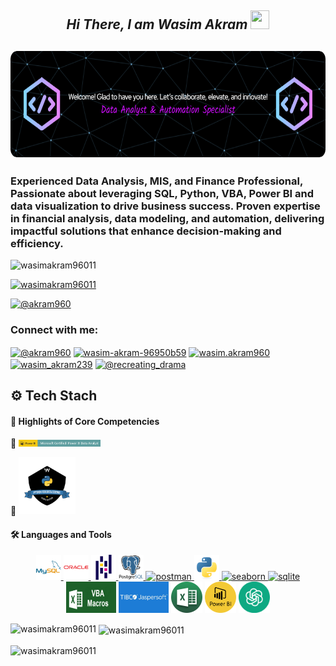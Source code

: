 <h2 align="center"><i>Hi There, I am Wasim Akram <img src="https://user-images.githubusercontent.com/39955420/147578264-bae0526c-028a-49d2-8af8-d08bb4edbd2a.gif" height="30" width="30"></i></h2>

<h2 align="center"><img src="https://github.com/wasimakram96011/Skill-Sets/blob/main/github-header-image.png" height="170" width="700"></h2>

<h3 align="left">Experienced Data Analysis, MIS, and Finance Professional, Passionate about leveraging SQL, Python, VBA, Power BI and data visualization to drive business success. Proven expertise in financial analysis, data modeling, and automation, delivering impactful solutions that enhance decision-making and efficiency.</h3>

<p align="left"> <img src="https://komarev.com/ghpvc/?username=wasimakram96011&label=Profile%20views&color=0e75b6&style=flat" alt="wasimakram96011" /> </p>

<p align="left"> <a href="https://github.com/ryo-ma/github-profile-trophy"><img src="https://github-profile-trophy.vercel.app/?username=wasimakram96011" alt="wasimakram96011" /></a> </p>

<p align="left"> <a href="https://twitter.com/@akram960" target="blank"><img src="https://img.shields.io/twitter/follow/@akram960?logo=twitter&style=for-the-badge" alt="@akram960" /></a> </p>

<h3 align="left">Connect with me:</h3>
<p align="left">
<a href="https://twitter.com/@akram960" target="blank"><img align="center" src="https://raw.githubusercontent.com/rahuldkjain/github-profile-readme-generator/master/src/images/icons/Social/twitter.svg" alt="@akram960" height="30" width="40" /></a>
<a href="https://linkedin.com/in/wasim-akram-96950b59" target="blank"><img align="center" src="https://raw.githubusercontent.com/rahuldkjain/github-profile-readme-generator/master/src/images/icons/Social/linked-in-alt.svg" alt="wasim-akram-96950b59" height="30" width="40" /></a>
<a href="https://fb.com/wasim.akram960" target="blank"><img align="center" src="https://raw.githubusercontent.com/rahuldkjain/github-profile-readme-generator/master/src/images/icons/Social/facebook.svg" alt="wasim.akram960" height="30" width="40" /></a>
<a href="https://instagram.com/wasim_akram239" target="blank"><img align="center" src="https://raw.githubusercontent.com/rahuldkjain/github-profile-readme-generator/master/src/images/icons/Social/instagram.svg" alt="wasim_akram239" height="30" width="40" /></a>
<a href="https://www.youtube.com/@recreating_drama" target="blank"><img align="center" src="https://raw.githubusercontent.com/rahuldkjain/github-profile-readme-generator/master/src/images/icons/Social/youtube.svg" alt="@recreating_drama" height="30" width="40" /></a>
</p>

<h2 align="left"> ⚙️ Tech Stach </h2>
<h4 align="left"> 🥇 Highlights of Core Competencies</h4>
<div align="left">
🔹 <a href="https://github.com/wasimakram96011/Certification/blob/main/Power%20BI%20Data%20Modeling%20Certification.png">
    <img src="https://github.com/wasimakram96011/Skill-Sets/blob/main/Power%20BI%20certificate%20logo.png" height="26%" width="26%" />
  </a>
  <br>
  
 🔹 <a href="https://github.com/wasimakram96011/Certification/blob/main/Python%20For%20DS%20and%20ML%20Certification.png">
    <img src="https://github.com/wasimakram96011/Certification/blob/main/Python%20Certification.png" height="18%" width="18%" />
  </a>
  <br>
</div> 

<h4 align="left"> 🛠️ Languages and Tools</h4>
<div align="center">
  <a href="https://www.mysql.com/" target="_blank" rel="noreferrer">
    <img src="https://raw.githubusercontent.com/devicons/devicon/master/icons/mysql/mysql-original-wordmark.svg" alt="mysql" width="40" height="40" />
  </a>
  <a href="https://www.oracle.com/" target="_blank" rel="noreferrer">
    <img src="https://raw.githubusercontent.com/devicons/devicon/master/icons/oracle/oracle-original.svg" alt="oracle" width="40" height="40" />
  </a>
  <a href="https://pandas.pydata.org/" target="_blank" rel="noreferrer">
    <img src="https://raw.githubusercontent.com/devicons/devicon/2ae2a900d2f041da66e950e4d48052658d850630/icons/pandas/pandas-original.svg" alt="pandas" width="40" height="40" />
  </a>
  <a href="https://www.postgresql.org" target="_blank" rel="noreferrer">
    <img src="https://raw.githubusercontent.com/devicons/devicon/master/icons/postgresql/postgresql-original-wordmark.svg" alt="postgresql" width="40" height="40" />
  </a>
  <a href="https://postman.com" target="_blank" rel="noreferrer">
    <img src="https://www.vectorlogo.zone/logos/getpostman/getpostman-icon.svg" alt="postman" width="40" height="40" />
  </a>
  <a href="https://www.python.org" target="_blank" rel="noreferrer">
    <img src="https://raw.githubusercontent.com/devicons/devicon/master/icons/python/python-original.svg" alt="python" width="40" height="40" />
  </a>
  <a href="https://seaborn.pydata.org/" target="_blank" rel="noreferrer">
    <img src="https://seaborn.pydata.org/_images/logo-mark-lightbg.svg" alt="seaborn" width="40" height="40" />
  </a>
  <a href="https://www.sqlite.org/" target="_blank" rel="noreferrer">
    <img src="https://www.vectorlogo.zone/logos/sqlite/sqlite-icon.svg" alt="sqlite" width="40" height="40" />
  </a>
  <img src="https://github.com/wasimakram96011/Skill-Sets/blob/main/VBA.png" height="50" width="80" alt="VBA" />
  <img src="https://github.com/wasimakram96011/Skill-Sets/blob/main/JasperSoft%20Report.jpg" height="50" width="80" alt="JasperSoft Report" />
  <img src="https://github.com/wasimakram96011/Skill-Sets/blob/main/Excel1-modified.png" height="50" width="50" alt="Excel" />
  <img src="https://github.com/wasimakram96011/Skill-Sets/blob/main/power_bi.png" height="50" width="50" alt="Power BI" />
  <img src="https://github.com/wasimakram96011/Skill-Sets/blob/main/ChatGpt.png" height="50" width="50" alt="ChatGPT" />
</div>

<p><img align="left" src="https://github-readme-stats.vercel.app/api/top-langs?username=wasimakram96011&show_icons=true&locale=en&layout=compact" alt="wasimakram96011" /></p>

<p>&nbsp;<img align="center" src="https://github-readme-stats.vercel.app/api?username=wasimakram96011&show_icons=true&locale=en" alt="wasimakram96011" /></p>

<p><img align="center" src="https://github-readme-streak-stats.herokuapp.com/?user=wasimakram96011&" alt="wasimakram96011" /></p>
